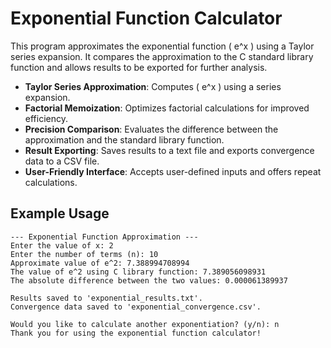 # Exponential Function Calculator

This program approximates the exponential function \( e^x \) using a Taylor series expansion. It compares the approximation to the C standard library function and allows results to be exported for further analysis.

- **Taylor Series Approximation**: Computes \( e^x \) using a series expansion.
- **Factorial Memoization**: Optimizes factorial calculations for improved efficiency.
- **Precision Comparison**: Evaluates the difference between the approximation and the standard library function.
- **Result Exporting**: Saves results to a text file and exports convergence data to a CSV file.
- **User-Friendly Interface**: Accepts user-defined inputs and offers repeat calculations.

## Example Usage
```
--- Exponential Function Approximation ---
Enter the value of x: 2
Enter the number of terms (n): 10
Approximate value of e^2: 7.388994708994
The value of e^2 using C library function: 7.389056098931
The absolute difference between the two values: 0.000061389937

Results saved to 'exponential_results.txt'.
Convergence data saved to 'exponential_convergence.csv'.

Would you like to calculate another exponentiation? (y/n): n
Thank you for using the exponential function calculator!

```

